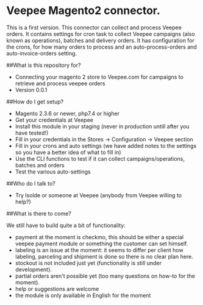 # Veepee Magento2 connector.

This is a first version. This connector can collect and process Veepee orders. It contains settings for 
cron task to collect Veepee campaigns (also known as operations), batches and delivery orders. It has configuration for 
the crons, for how many orders to process and an auto-process-orders and auto-invoice-orders setting.

##What is this repository for?

* Connecting your magento 2 store to Veepee.com for campaigns to retrieve and process veepee orders
* Version 0.0.1

##How do I get setup?

* Magento 2.3.6 or newer, php7.4 or higher
* Get your credentials at Veepee
* Install this module in your staging (never in production untill after you have tested!)
* Fill in your credentials in the Stores -> Configuration -> Veepee section
* Fill in your crons and auto settings (we have added notes to the settings so you have a better idea of what to fill in)
* Use the CLI functions to test if it can collect campaigns/operations, batches and orders
* Test the various auto-settings

##Who do I talk to?

* Try Isolde or someone at Veepee (anybody from Veepee willing to help?)

##What is there to come?

We still have to build quite a bit of functionality:

* payment at the moment is checkmo, this should be either a special veepee payment module or something the customer can set himself.
* labeling is an issue at the moment: it seems to differ per client how labeling, parceling and shipment is done so there is no clear plan here.
* stockout is not included just yet (functionality is still under development).
* partial orders aren't possible yet (too many questions on how-to for the moment).
* help or suggestions are welcome
* the module is only available in English for the moment
